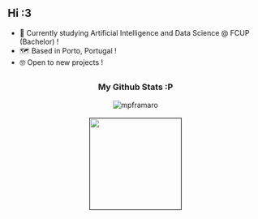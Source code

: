 ## Hi :3

- 🧠 Currently studying Artificial Intelligence and Data Science @ FCUP (Bachelor) !
- 🗺️ Based in Porto, Portugal !
- 🤓 Open to new projects !

<h2></h2>
<h3 align="center"> My Github Stats :P</h3>
<div align="center">
    <img align="center" src="https://github-readme-stats.vercel.app/api/top-langs?username=mpframaro&show_icons=true&locale=en&layout=compact&theme=dark" alt="mpframaro" />
    <br/>
    <br/>
    <img align="center" src="http://github-profile-summary-cards.vercel.app/api/cards/profile-details?username=mpframaro&theme=dark" height="180em" border="1"/>
</div>
